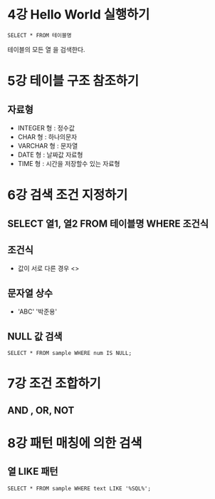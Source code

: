 
# 4강 Hello World 실행하기
```MySQL
SELECT * FROM 테이블명
```
테이블의 모든 열 을 검색한다.

# 5강 테이블 구조 참조하기

## 자료형
- INTEGER 형     :     정수값
- CHAR 형      :     하나의문자
- VARCHAR 형     :     문자열
- DATE 형      :       날짜값 자료형
- TIME 형      :       시간을 저장할수 있는 자료형

# 6강 검색 조건 지정하기

## SELECT 열1, 열2 FROM 테이블명 WHERE 조건식

## 조건식
- 값이 서로 다른 경우 <>
## 문자열 상수
- 'ABC'   '박준용'
## NULL 값 검색
```MySQL
SELECT * FROM sample WHERE num IS NULL;
```
# 7강 조건 조합하기
## AND , OR, NOT

# 8강 패턴 매칭에 의한 검색
## 열 LIKE 패턴
```MySQL
SELECT * FROM sample WHERE text LIKE '%SQL%';
```
